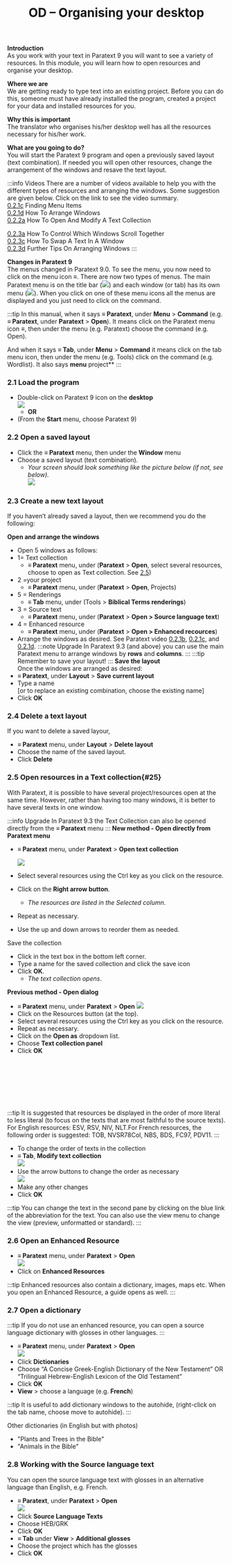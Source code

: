 ﻿---
title: 2. OD – Organising your desktop 
---

**Introduction**  
As you work with your text in Paratext 9 you will want to see a variety of resources. In this module, you will learn how to open resources and organise your desktop.

**Where we are**  
We are getting ready to type text into an existing project. Before you can do this, someone must have already installed the program, created a project for your data and installed resources for you.

**Why this is important**  
The translator who organises his/her desktop well has all the resources necessary for his/her work.

**What are you going to do?**  
You will start the Paratext 9 program and open a previously saved layout (text combination). If needed you will open other resources, change the arrangement of the windows and resave the text layout.

:::info Videos 
There are a number of videos available to help you with the different types of resources and arranging the windows. Some suggestion are given below. Click on the link to see the video summary.  
[0.2.1c](../../Video-summaries/01-Introduction/0.2.Navigation/0.2.1c.md) Finding Menu Items  
[0.2.1d](../../Video-summaries/01-Introduction/0.2.Navigation/0.2.1d.md) How To Arrange Windows  
[0.2.2a](../../Video-summaries/01-Introduction/0.2.Navigation/0.2.2a.md) How To Open And Modify A Text Collection

[0.2.3a](../../Video-summaries/01-Introduction/0.2.Navigation/0.2.3a.md) How To Control Which Windows Scroll Together  
[0.2.3c](../../Video-summaries/01-Introduction/0.2.Navigation/0.2.3c.md) How To Swap A Text In A Window  
[0.2.3d](../../Video-summaries/01-Introduction/0.2.Navigation/0.2.3d.md) Further Tips On Arranging Windows
:::

**Changes in Paratext 9**  
The menus changed in Paratext 9.0. To see the menu, you now need to click on the menu icon ≡. There are now two types of menus. The main Paratext menu is on the title bar (![](../media/a7c437f2736cb28b0dff7abd780f5f94.png)) and each window (or tab) has its own menu (![](../media/65ab77824a1e025fac1bf88feb6ba66f.png)). When you click on one of these menu icons all the menus are displayed and you just need to click on the command.

:::tip
In this manual, when it says **≡ Paratext**, under **Menu** \> **Command** (e.g. **≡ Paratext**, under **Paratext** \> **Open**). It means click on the Paratext menu icon ≡, then under the menu (e.g. Paratext) choose the command (e.g. Open). 

And when it says **≡ Tab**, under **Menu** \> **Command** it means click on the tab menu icon, then under the menu (e.g. Tools) click on the command (e.g. Wordlist). It also says **menu** project**
:::

### 2.1 Load the program
-  Double-click on Paratext 9 icon on the **desktop**  
   ![](../media/b2697bb533e7765029252c8d51301dc9.png)  
    -  **OR**  
-  (From the **Start** menu, choose Paratext 9)

### 2.2 Open a saved layout
-  Click the **≡ Paratext** menu, then under the **Window** menu
-  Choose a saved layout (text combination).  
    -  *Your screen should look something like the picture below (if not, see below).*  
    ![](../media/04940ad26e529e9718ce606e1fbda153.png)
### 2.3 Create a new text layout
If you haven’t already saved a layout, then we recommend you do the following:

**Open and arrange the windows**
-  Open 5 windows as follows:
-  1= Text collection
     -  **≡ Paratext** menu, under (**Paratext** \> **Open**, select several resources, choose to open as Text collection. See [2.5](/Training-Manual/02-Stage-1/2.OD.md#25))
-  2 =your project
     -  **≡ Paratext** menu, under (**Paratext** \> **Open**, Projects)
-  5 = Renderings
     -  **≡ Tab** menu, under (Tools \> **Biblical Terms renderings**)
-  3 = Source text
     -  **≡ Paratext** menu, under (**Paratext** \> **Open \> Source language text**)
-  4 = Enhanced resource
     -  **≡ Paratext** menu, under (**Paratext** \> **Open \> Enhanced recources**)
-  Arrange the windows as desired. See Paratext video [0.2.1b](../../Video-summaries/01-Introduction/0.2.Navigation/0.2.1b.md), [0.2.1c](../../Video-summaries/01-Introduction/0.2.Navigation/0.2.1c.md), and [0.2.1d](../../Video-summaries/01-Introduction/0.2.Navigation/0.2.1d.md).
:::note Upgrade
In Paratext 9.3 (and above) you can use the main Paratext menu to arrange windows by **rows** and **columns**.
:::
:::tip
Remember to save your layout!
:::
**Save the layout**  
Once the windows are arranged as desired:
-  **≡ Paratext**, under **Layout** \> **Save current layout**
-  Type a name  
    [or to replace an existing combination, choose the existing name]  
-  Click **OK**

### 2.4 Delete a text layout
If you want to delete a saved layour,

-  **≡ Paratext** menu, under **Layout** \> **Delete layout**
-  Choose the name of the saved layout.
-  Click **Delete**

### 2.5 Open resources in a Text collection{#25}
With Paratext, it is possible to have several project/resources open at the same time. However, rather than having too many windows, it is better to have several texts in one window.

:::info Upgrade
In Paratext 9.3 the Text Collection can also be opened directly from the **≡ Paratext** menu
:::
**New method - Open directly from Paratext menu**
-  **≡ Paratext** menu, under **Paratext** \> **Open text collection**


   ![](../media/OpenTextCol.png)
-  Select several resources using the Ctrl key as you click on the resource.
-  Click on the **Right arrow button**.  
    -  *The resources are listed in the Selected column*.
-  Repeat as necessary.
-  Use the up and down arrows to reorder them as needed.

Save the collection 
-  Click in the text box in the bottom left corner.
-  Type a name for the saved collection and click the save icon
-  Click **OK**.
   -  *The text collection opens*.

**Previous method - Open dialog**
-  **≡ Paratext** menu, under **Paratext** \> **Open**
    ![](../media/OpenText.en.png)
-  Click on the Resources button (at the top).
-  Select several resources using the Ctrl key as you click on the resource.
-  Repeat as necessary.
-  Click on the **Open as** dropdown list.
-  Choose **Text collection panel**
-  Click **OK**

 
-----

 
-----


:::tip
It is suggested that resources be displayed in the order of more literal to less literal (to focus on the texts that are most faithful to the source texts). For English resources: ESV, RSV, NIV, NLT.For French resources, the following order is suggested: TOB, NVSR78Col, NBS, BDS, FC97, PDV11. 
:::

-  To change the order of texts in the collection
-  **≡ Tab**, **Modify text collection**  
    ![](../media/a356ed446662b836196dfcc07a8847b1.png)
-  Use the arrow buttons to change the order as necessary  
    ![](../media/52dd938c6ab8c8d2d540e062c9848466.png)
-  Make any other changes
-  Click **OK**

:::tip
You can change the text in the second pane by clicking on the blue link of the abbreviation for the text. You can also use the view menu to change the view (preview, unformatted or standard).
:::

### 2.6 Open an Enhanced Resource
-  **≡ Paratext** menu, under **Paratext** \> **Open**  
    ![](../media/952eee9519e0b51a2f4c65c541b00845.png)
-  Click on **Enhanced Resources**

:::tip
Enhanced resources also contain a dictionary, images, maps etc. When you open an Enhanced Resource, a guide opens as well.
:::

### 2.7 Open a dictionary
:::tip
If you do not use an enhanced resource, you can open a source language dictionary with glosses in other languages.
:::

-  **≡ Paratext** menu, under **Paratext** \> **Open**  
    ![](../media/24e00b1d05ecbd259476304fbe830e92.png)
-  Click **Dictionaries**
-  Choose “A Concise Greek-English Dictionary of the New Testament” OR “Trilingual Hebrew-English Lexicon of the Old Testament”
-  Click **OK**
-  **View** \> choose a language (e.g. **French**)

:::tip
It is useful to add dictionary windows to the autohide, (right-click on the tab name, choose move to autohide).
:::

Other dictionaries (in English but with photos)

-  "Plants and Trees in the Bible"
-  "Animals in the Bible"

### 2.8 Working with the Source language text
You can open the source language text with glosses in an alternative language than English, e.g. French.

-  **≡ Paratext**, under **Paratext** \> **Open**  
    ![](../media/fc13d7ce221e68b16bd8260ae130c598.png)
-  Click **Source Language Texts**
-  Choose HEB/GRK
-  Click **OK**
-  **≡ Tab** under **View** \> **Additional glosses**
-  Choose the project which has the glosses
-  Click **OK**
